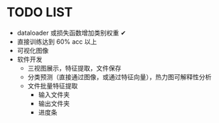 # TODO LIST

- dataloader 或损失函数增加类别权重 ✔
- 直接训练达到 60% acc 以上
- 可视化图像
- 软件开发
  - 三视图展示，特征提取，文件保存
  - 分类预测（直接通过图像，或通过特征向量），热力图可解释性分析
  - 文件批量特征提取
    - 输入文件夹
    - 输出文件夹
    - 进度条
